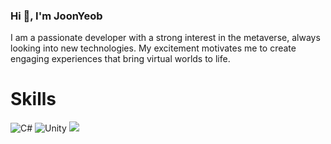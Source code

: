 ### Hi 👋, I'm JoonYeob


I am a passionate developer with a strong interest in the metaverse, always looking into new technologies. My excitement motivates me to create engaging experiences that bring virtual worlds to life.


# Skills

![C#](https://img.shields.io/badge/C%23-239120?style=flat&logo=csharp&logoColor=white)
![Unity](https://img.shields.io/badge/Unity-100000?style=flat&logo=unity&logoColor=white)
<img src="https://img.shields.io/badge/c++-00599C?style=for-the-badge&logo=c%2B%2B&logoColor=white">

